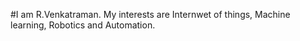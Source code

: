 #I am R.Venkatraman. My interests are Internwet of things, Machine learning, Robotics and Automation.
